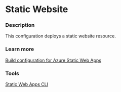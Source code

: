 # Static Website

### Description

This configuration deploys a static website resource.

### Learn more

[Build configuration for Azure Static Web Apps](https://learn.microsoft.com/en-us/azure/static-web-apps/build-configuration?tabs=github-actions)

### Tools

[Static Web Apps CLI](https://azure.github.io/static-web-apps-cli/)
